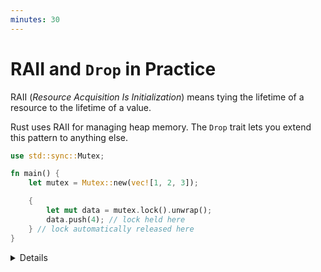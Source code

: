```yaml
---
minutes: 30
---
```


# RAII and `Drop` in Practice

RAII (_Resource Acquisition Is Initialization_) means tying the lifetime of a
resource to the lifetime of a value.

Rust uses RAII for managing heap memory. The `Drop` trait lets you
extend this pattern to anything else.

```rust
use std::sync::Mutex;

fn main() {
    let mutex = Mutex::new(vec![1, 2, 3]);

    {
        let mut data = mutex.lock().unwrap();
        data.push(4); // lock held here
    } // lock automatically released here
}
```

<details>

- In the above example
  [the `Mutex`](https://doc.rust-lang.org/std/sync/struct.Mutex.html) owns its
  data: you can’t access the value inside without first acquiring the lock.

  `mux.lock()` returns a
  [`MutexGuard`](https://doc.rust-lang.org/std/sync/struct.MutexGuard.html),
  which [dereferences](https://doc.rust-lang.org/std/ops/trait.DerefMut.html) to
  the data and implements
  [`Drop`](https://doc.rust-lang.org/std/ops/trait.Drop.html)

  TODO: consider devoting 1-2 slides to demonstrate the relevant snippets of
  Mutex and MutexGuard API

- You may recall from
  [the Memory Management segment](../../memory-management/drop.md) that the
  [`Drop` trait](https://doc.rust-lang.org/std/ops/trait.Drop.html) lets you
  define what should happen when a resource is dropped.

  - In
    [the Blocks and Scopes chapter](../../control-flow-basics/blocks-and-scopes.md),
    we saw the most common situation where a resource is dropped: when the scope
    of its _owner_ ends at the boundary of a block (`{}`).

  - The use of
    [`std::mem::drop(val)`](https://doc.rust-lang.org/std/mem/fn.drop.html)
    allows you to _move_ a value out of scope before the block ends.

  - There are also other scenarios where this can happen, such as when the value
    owning the resource is "shadowed" by another value:

    ```rust
    let a = String::from("foo");
    let a = 3; // ^ The previous string is dropped here
               //   because we shadow its binding with a new value.
    ```

  - Recall also from [the Drop chapter](../../memory-management/drop.md) that
    for a composite type such as a `struct`, all its fields will be dropped when
    the struct itself is dropped. If a field implements the `Drop` trait, its
    `Drop::drop` _trait_ method will also be invoked.

- In any scenario where the stack unwinds the value, it is guaranteed that the
  [`Drop::drop`](https://doc.rust-lang.org/std/ops/trait.Drop.html#tymethod.drop)
  method of a value `a` will be called.

  - This holds true for happy paths such as:

    - Exiting a block or function scope.

    - Returning early with an explicit `return` statement, or implicitly by
      using [the Try operator (`?`)](../../error-handling/try.md) to
      early-return `Option` or `Result` values.

  - It also holds for unexpected scenarios where a `panic` is triggered, if:

    - The stack is unwound on panic (which is the default), allowing for graceful
      cleanup of resources.

      (TODO: we might want to refactor this to make clear
        this also happens in normal function returns)

      This unwind behavior can be overridden to instead
      [abort on panic](https://github.com/rust-lang/rust/blob/master/library/panic_abort/src/lib.rs),
      in which case no destructors will run.

    - No panic occurs within any of the `drop` methods invoked before reaching
      the `drop` call of the object `a`.

  - Note that
    [an explicit exit of the program](https://doc.rust-lang.org/std/process/fn.exit.html),
    as sometimes used in CLI tools, terminates the process immediately. In other
    words, the stack is not unwound in this case, and the `drop` method will not
    be called.

    TODO: apply feedback:

    ```
    I think this whole point can be pulled out into its own slide.
    Talking about when Drop runs and when it doesn't is worth covering
    directly. I think you'd also want to talk about forget on that slide,
    and maybe briefly note that leaking destructors is not unsafe
    (unless you plan to cover them elsewhere).
    ```

- `Drop` is a great fit for use cases like `Mutex`.

  When the guard goes out of scope,
  [`Drop::drop`](https://doc.rust-lang.org/std/ops/trait.Drop.html#tymethod.drop)
  is called and unlocks the mutex automatically.

  In contrast to C++ or Java, where you often have to unlock manually or use a
  `lock/unlock` pattern, Rust ensures the lock _cannot_ be forgotten, thanks to
  the compiler.

  TODO: revisit references to C++ and Java, be careful in wording.
  E.g. C++ and Java their mutexes are also RAII based
  ([std::lock_guard](https://en.cppreference.com/w/cpp/thread/lock_guard.html), [absl::MutexLock](https://github.com/abseil/abseil-cpp/blob/master/absl/synchronization/mutex.h#L583), `synchronized(obj) {}` in Java).

  TODO: incorporate @gribozavr's feedback here:

  ```
  It can't be forgotten, but the MutexGuard can be forgot()'en intentionally, or leaked - like any other value.

  It is a good tie-in to discuss use cases for drop: it is good for cleaning up things within the scope of a process, but not the right tool for guaranteeing that something happens outside of the process (e.g., on local disk, or in another service in a distributed system).

  For example, it is a bad idea to rely exclusively on drop to clean up temporary files: if the program terminates in a way that skips running drop, temporary files will persist, and eventually the computer will run out of space. This can happen if the program crashes or leaks the value whose drop is responsible for deleting the file. In addition to a drop implementation within the program, one also needs a classic unix-style temp file reaper that runs as a separate process.
  ```

- In other scenarios, the `Drop` trait shows its limitations. Next, we'll look
  at what those are and how we can address them.

TODO: apply feedback from @gribozavr when refactoring the RAII content:

```
First, a custom File type that wraps a file descriptor. A file descriptor is a classic OS-level resource. We could show how to implement a simple read-only file type a with a minimal API: open() and read() to read a single byte. Then show how to implement Drop. Discuss when the drop() function runs, and how it isn't run when values are moved (contrast with C++ where the destructor always runs at the end of the scope, even for moved-from values). Show the forget() function, discuss its signature and what it means.

In other words, use this simple File type as an opportunity to do a 5-minute refresher on drop and move semantics. I see you're already doing it with instructor notes like "for a composite type such as a struct, all its fields will be dropped" and by mentioning the std::mem::drop() function. Let's lean more into it and make sure that during this discussion we have an example of a drop implementation on the screen.

Then we move on to Mutex. There we would focus on explaining the idea that for a mutex the "resource" is more abstract. In case of a mutex, the resource is exclusive access to the wrapped value. Thus, we need a second type - a MutexGuard - to represent that.

The mutex example is perfect to facilitate the drop x panic discussion. Maybe draft an extra slide that shows what happens by default with a naive drop implementation (the drop simply runs, no special code is needed for that), and then discuss why panics poison the mutex in Rust (there is a good chance that the code was mutating the shared data, so its invariants might be broken).
```

Also apply feedback from @djimitche:

```


It's probably only necessary to include one "callback" to Fundamentals --
the important point is to that this slide is a quick review of previous
content, and if students need a deeper refresher they can find that
content in the Fundamentals course.

That said, these speaker notes are pretty long! Is it possible to trim
this down to just call out the bits necessary for the RAII patterns
introduced here, leaving the rest to the students' memory of Fundamentals?
```

</details>
